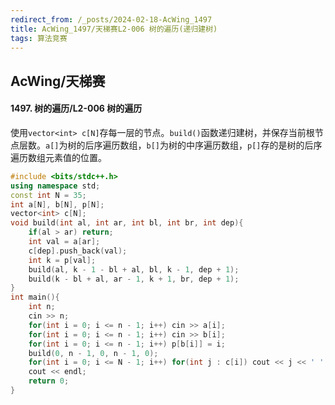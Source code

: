 ```yaml
---
redirect_from: /_posts/2024-02-18-AcWing_1497
title: AcWing_1497/天梯赛L2-006 树的遍历(递归建树)
tags: 算法竞赛
---
```


## AcWing/天梯赛

#### 1497. 树的遍历/L2-006 树的遍历

使用`vector<int> c[N]`存每一层的节点。`build()`函数递归建树，并保存当前根节点层数。`a[]`为树的后序遍历数组，`b[]`为树的中序遍历数组，`p[]`存的是树的后序遍历数组元素值的位置。


```cpp
#include <bits/stdc++.h>
using namespace std;
const int N = 35;
int a[N], b[N], p[N];
vector<int> c[N];
void build(int al, int ar, int bl, int br, int dep){
    if(al > ar) return;
    int val = a[ar];
    c[dep].push_back(val);
    int k = p[val];
    build(al, k - 1 - bl + al, bl, k - 1, dep + 1);
    build(k - bl + al, ar - 1, k + 1, br, dep + 1);
}
int main(){
    int n;
    cin >> n;
    for(int i = 0; i <= n - 1; i++) cin >> a[i];
    for(int i = 0; i <= n - 1; i++) cin >> b[i];
    for(int i = 0; i <= n - 1; i++) p[b[i]] = i;
    build(0, n - 1, 0, n - 1, 0);
    for(int i = 0; i <= N - 1; i++) for(int j : c[i]) cout << j << ' ';
    cout << endl;
    return 0;
}
```
